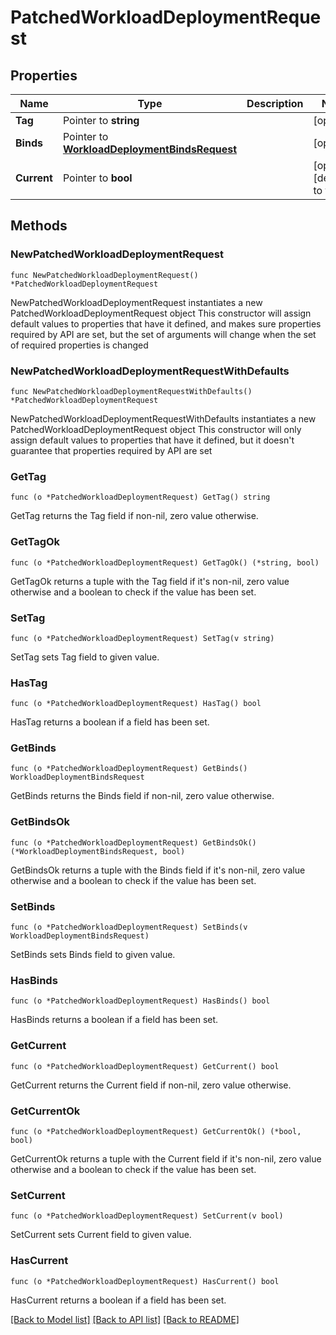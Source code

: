 # PatchedWorkloadDeploymentRequest

## Properties

Name | Type | Description | Notes
------------ | ------------- | ------------- | -------------
**Tag** | Pointer to **string** |  | [optional] 
**Binds** | Pointer to [**WorkloadDeploymentBindsRequest**](WorkloadDeploymentBindsRequest.md) |  | [optional] 
**Current** | Pointer to **bool** |  | [optional] [default to true]

## Methods

### NewPatchedWorkloadDeploymentRequest

`func NewPatchedWorkloadDeploymentRequest() *PatchedWorkloadDeploymentRequest`

NewPatchedWorkloadDeploymentRequest instantiates a new PatchedWorkloadDeploymentRequest object
This constructor will assign default values to properties that have it defined,
and makes sure properties required by API are set, but the set of arguments
will change when the set of required properties is changed

### NewPatchedWorkloadDeploymentRequestWithDefaults

`func NewPatchedWorkloadDeploymentRequestWithDefaults() *PatchedWorkloadDeploymentRequest`

NewPatchedWorkloadDeploymentRequestWithDefaults instantiates a new PatchedWorkloadDeploymentRequest object
This constructor will only assign default values to properties that have it defined,
but it doesn't guarantee that properties required by API are set

### GetTag

`func (o *PatchedWorkloadDeploymentRequest) GetTag() string`

GetTag returns the Tag field if non-nil, zero value otherwise.

### GetTagOk

`func (o *PatchedWorkloadDeploymentRequest) GetTagOk() (*string, bool)`

GetTagOk returns a tuple with the Tag field if it's non-nil, zero value otherwise
and a boolean to check if the value has been set.

### SetTag

`func (o *PatchedWorkloadDeploymentRequest) SetTag(v string)`

SetTag sets Tag field to given value.

### HasTag

`func (o *PatchedWorkloadDeploymentRequest) HasTag() bool`

HasTag returns a boolean if a field has been set.

### GetBinds

`func (o *PatchedWorkloadDeploymentRequest) GetBinds() WorkloadDeploymentBindsRequest`

GetBinds returns the Binds field if non-nil, zero value otherwise.

### GetBindsOk

`func (o *PatchedWorkloadDeploymentRequest) GetBindsOk() (*WorkloadDeploymentBindsRequest, bool)`

GetBindsOk returns a tuple with the Binds field if it's non-nil, zero value otherwise
and a boolean to check if the value has been set.

### SetBinds

`func (o *PatchedWorkloadDeploymentRequest) SetBinds(v WorkloadDeploymentBindsRequest)`

SetBinds sets Binds field to given value.

### HasBinds

`func (o *PatchedWorkloadDeploymentRequest) HasBinds() bool`

HasBinds returns a boolean if a field has been set.

### GetCurrent

`func (o *PatchedWorkloadDeploymentRequest) GetCurrent() bool`

GetCurrent returns the Current field if non-nil, zero value otherwise.

### GetCurrentOk

`func (o *PatchedWorkloadDeploymentRequest) GetCurrentOk() (*bool, bool)`

GetCurrentOk returns a tuple with the Current field if it's non-nil, zero value otherwise
and a boolean to check if the value has been set.

### SetCurrent

`func (o *PatchedWorkloadDeploymentRequest) SetCurrent(v bool)`

SetCurrent sets Current field to given value.

### HasCurrent

`func (o *PatchedWorkloadDeploymentRequest) HasCurrent() bool`

HasCurrent returns a boolean if a field has been set.


[[Back to Model list]](../README.md#documentation-for-models) [[Back to API list]](../README.md#documentation-for-api-endpoints) [[Back to README]](../README.md)


